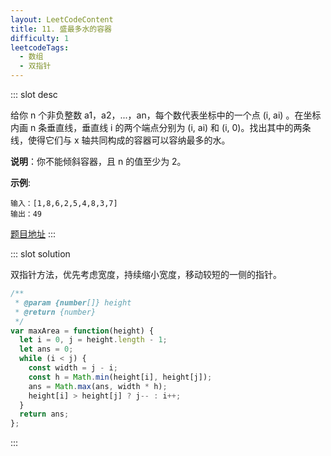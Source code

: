 ```yaml
---
layout: LeetCodeContent
title: 11. 盛最多水的容器
difficulty: 1
leetcodeTags:
  - 数组
  - 双指针
---
```



::: slot desc

给你 n 个非负整数 a1，a2，...，an，每个数代表坐标中的一个点 (i, ai) 。在坐标内画 n 条垂直线，垂直线 i 的两个端点分别为 (i, ai) 和 (i, 0)。找出其中的两条线，使得它们与 x 轴共同构成的容器可以容纳最多的水。

**说明**：你不能倾斜容器，且 n 的值至少为 2。

**示例**:

```
输入：[1,8,6,2,5,4,8,3,7]
输出：49
```

[题目地址]()
:::


::: slot solution

双指针方法，优先考虑宽度，持续缩小宽度，移动较短的一侧的指针。

```javascript
/**
 * @param {number[]} height
 * @return {number}
 */
var maxArea = function(height) {
  let i = 0, j = height.length - 1;
  let ans = 0;
  while (i < j) {
    const width = j - i;
    const h = Math.min(height[i], height[j]);
    ans = Math.max(ans, width * h);
    height[i] > height[j] ? j-- : i++;
  }
  return ans;
};
```

:::